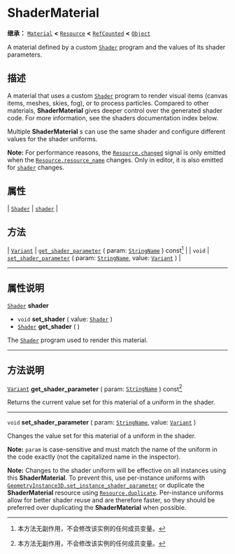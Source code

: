 <!-- ⚠ 请勿编辑本文件 ⚠ -->
<!-- 本文档使用脚本从 WeDot 引擎源码仓库生成。 -->
<!-- 生成脚本：https://github.com/WeDot-Engine/WeDot/tree/4.3/doc/tools/make_md.py； -->
<!-- 原文件：https://github.com/WeDot-Engine/WeDot/tree/4.3/doc/classes/ShaderMaterial.xml。 -->

<div id="_class_shadermaterial"></div>

# ShaderMaterial

**继承：** [`Material`](class_material.md) **<** [`Resource`](class_resource.md) **<** [`RefCounted`](class_refcounted.md) **<** [`Object`](class_object.md)

A material defined by a custom [`Shader`](class_shader.md) program and the values of its shader parameters.

## 描述

A material that uses a custom [`Shader`](class_shader.md) program to render visual items (canvas items, meshes, skies, fog), or to process particles. Compared to other materials, **ShaderMaterial** gives deeper control over the generated shader code. For more information, see the shaders documentation index below.

Multiple **ShaderMaterial** s can use the same shader and configure different values for the shader uniforms.

 **Note:** For performance reasons, the [`Resource.changed`](#class_resource_signal_changed) signal is only emitted when the [`Resource.resource_name`](#class_resource_property_resource_name) changes. Only in editor, it is also emitted for [`shader`](#class_shadermaterial_property_shader) changes.

## 属性

| [`Shader`](class_shader.md) | [`shader`](#class_shadermaterial_property_shader) |

## 方法

| [`Variant`](class_variant.md) | [`get_shader_parameter`](#class_shadermaterial_method_get_shader_parameter) ( param: [`StringName`](class_stringname.md) ) const[^const]                         |
| `void`                        | [`set_shader_parameter`](#class_shadermaterial_method_set_shader_parameter) ( param: [`StringName`](class_stringname.md), value: [`Variant`](class_variant.md) ) |

<!-- rst-class:: classref-section-separator -->

---

## 属性说明

<div id="_class_shadermaterial_property_shader"></div>

[`Shader`](class_shader.md) **shader** <div id="class_shadermaterial_property_shader"></div>

- `void` **set_shader** ( value: [`Shader`](class_shader.md) )
- [`Shader`](class_shader.md) **get_shader** ( )

The [`Shader`](class_shader.md) program used to render this material.

<!-- rst-class:: classref-section-separator -->

---

## 方法说明

<div id="_class_shadermaterial_method_get_shader_parameter"></div>

[`Variant`](class_variant.md) **get_shader_parameter** ( param: [`StringName`](class_stringname.md) ) const[^const]<div id="class_shadermaterial_method_get_shader_parameter"></div>

Returns the current value set for this material of a uniform in the shader.

<!-- rst-class:: classref-item-separator -->

---

<div id="_class_shadermaterial_method_set_shader_parameter"></div>

`void` **set_shader_parameter** ( param: [`StringName`](class_stringname.md), value: [`Variant`](class_variant.md) )<div id="class_shadermaterial_method_set_shader_parameter"></div>

Changes the value set for this material of a uniform in the shader.

 **Note:** `param` is case-sensitive and must match the name of the uniform in the code exactly (not the capitalized name in the inspector).

 **Note:** Changes to the shader uniform will be effective on all instances using this **ShaderMaterial**. To prevent this, use per-instance uniforms with [`GeometryInstance3D.set_instance_shader_parameter`](#class_geometryinstance3d_method_set_instance_shader_parameter) or duplicate the **ShaderMaterial** resource using [`Resource.duplicate`](#class_resource_method_duplicate). Per-instance uniforms allow for better shader reuse and are therefore faster, so they should be preferred over duplicating the **ShaderMaterial** when possible.

[^virtual]: 本方法通常需要用户覆盖才能生效。
[^const]: 本方法无副作用，不会修改该实例的任何成员变量。
[^vararg]: 本方法除了能接受在此处描述的参数外，还能够继续接受任意数量的参数。
[^constructor]: 本方法用于构造某个类型。
[^static]: 调用本方法无需实例，可直接使用类名进行调用。
[^operator]: 本方法描述的是使用本类型作为左操作数的有效运算符。
[^bitfield]: 这个值是由下列位标志构成位掩码的整数。
[^void]: 无返回值。
